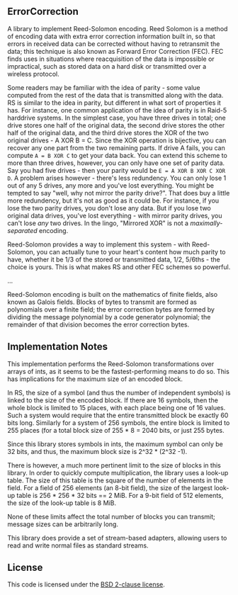 ## ErrorCorrection

A library to implement Reed-Solomon encoding. Reed Solomon is a method of encoding data with extra
error correction information built in, so that errors in received data can be corrected without having
to retransmit the data; this technique is also known as Forward Error Correction (FEC). FEC finds uses
in situations where reacquisition of the data is impossible or impractical, such as stored data on a 
hard disk or transmitted over a wireless protocol.

Some readers may be familiar with the idea of parity - some value computed from the rest of the data that
is transmitted along with the data. RS is similar to the idea in parity, but different in what sort of 
properties it has. For instance, one common application of the idea of parity is in Raid-5 harddrive 
systems. In the simplest case, you have three drives in total; one drive stores one half of the original 
data, the second drive stores the other half of the original data, and the third drive stores the XOR
of the two original drives - A XOR B = C. Since the XOR operation is bijective, you can recover any one 
part from the two remaining parts. If drive A fails, you can compute `A = B XOR C` to get your data back.
You can extend this scheme to more than three drives, however, you can only have one set of parity data.
Say you had five drives - then your parity would be `E = A XOR B XOR C XOR D`. A problem arises 
however - there's less redundency. You can only lose 1 out of any 5 drives, any more and you've lost everything.
You might be tempted to say "well, why not mirror the parity drive?". That does buy a little more redundency, but
it's not as good as it could be. For instance, if you lose the two parity drives, you don't lose any data. 
But if you lose two original data drives, you've lost everything - with mirror parity drives, you can't lose
*any* two drives. In the lingo, "Mirrored XOR" is not a *maximally-separated* encoding.

Reed-Solomon provides a way to implement this system - with Reed-Solomon, you can actually tune to your 
heart's content how much parity to have, whether it be 1/3 of the stored or transmitted data, 1/2, 5/6ths - 
the choice is yours. This is what makes RS and other FEC schemes so powerful.

...

Reed-Solomon encoding is built on the mathematics of finite fields, also known as Galois fields. 
Blocks of bytes to transmit are formed as polynomials over a finite field; the error correction bytes
are formed by dividing the message polynomial by a code generator polynomial; the remainder of that division
becomes the error correction bytes.

## Implementation Notes

This implementation performs the Reed-Solomon transformations over arrays of ints, as it seems to be the 
fastest-performing means to do so. This has implications for the maximum size of an encoded block. 

In RS, the size of a symbol (and thus the number of independent symbols) is linked to the size of the 
encoded block. If there are 16 symbols, then the whole block is limited to 15 places, with each place
being one of 16 values. Such a system would require that the entire transmitted block be exactly 60 
bits long. Similarly for a system of 256 symbols, the entire block is limited to 255 places (for a total
block size of 255 * 8 = 2040 bits, or just 255 bytes.

Since this library stores symbols in ints, the maximum symbol can only be 32 bits, and thus, the maximum
block size is 2^32 * (2^32 -1).

There is however, a much more pertinent limit to the size of blocks in this library. In order to quickly
compute multiplication, the library uses a look-up table. The size of this table is the square of the 
number of elements in the field. For a field of 256 elements (an 8-bit field), the size of the largest 
look-up table is 256 * 256 * 32 bits == 2 MiB. For a 9-bit field of 512 elements, the size of the look-up
table is 8 MiB.

None of these limits affect the total number of blocks you can transmit; message sizes can be arbitrarily long.

This library does provide a set of stream-based adapters, allowing users to read and write normal files as 
standard streams. 


## License ##

This code is licensed under the [BSD 2-clause license][1].

[1]: https://opensource.org/licenses/BSD-2-Clause
